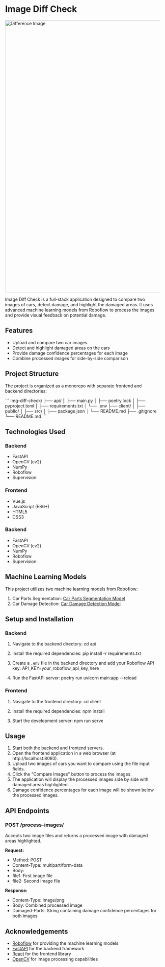 # Image Diff Check

<img width="882" alt="Difference Image" src="https://github.com/user-attachments/assets/2b4dc013-2201-467d-8246-eefa7365c227" />

Image Diff Check is a full-stack application designed to compare two images of cars, detect damage, and highlight the damaged areas. It uses advanced machine learning models from Roboflow to process the images and provide visual feedback on potential damage.

## Features

- Upload and compare two car images
- Detect and highlight damaged areas on the cars
- Provide damage confidence percentages for each image
- Combine processed images for side-by-side comparison

## Project Structure

The project is organized as a monorepo with separate frontend and backend directories:

\`\`\`
img-diff-check/
├── api/
│   ├── main.py
│   ├── poetry.lock
│   ├── pyproject.toml
│   ├── requirements.txt
│   └── .env
├── client/
│   ├── public/
│   ├── src/
│   ├── package.json
│   └── README.md
├── .gitignore
└── README.md
\`\`\`

## Technologies Used

### Backend
- FastAPI
- OpenCV (cv2)
- NumPy
- Roboflow
- Supervision

### Frontend
- Vue.js
- JavaScript (ES6+)
- HTML5
- CSS3

### Backend
- FastAPI
- OpenCV (cv2)
- NumPy
- Roboflow
- Supervision

## Machine Learning Models

This project utilizes two machine learning models from Roboflow:

1. Car Parts Segmentation: [Car Parts Segmentation Model](https://universe.roboflow.com/segmentation-9q8ob/car-parts-llqro)
2. Car Damage Detection: [Car Damage Detection Model](https://universe.roboflow.com/roboflow-universe-projects/car-damage-detection-ha5mm)

## Setup and Installation

### Backend

1. Navigate to the backend directory:
cd api

2. Install the required dependencies:
pip install -r requirements.txt

3. Create a `.env` file in the backend directory and add your Roboflow API key:
API_KEY=your_roboflow_api_key_here

4. Run the FastAPI server:
poetry run uvicorn main:app --reload


### Frontend

1. Navigate to the frontend directory:
cd client

2. Install the required dependencies:
npm install

3. Start the development server:
npm run serve

## Usage

1. Start both the backend and frontend servers.
2. Open the frontend application in a web browser (at http://localhost:8080).
3. Upload two images of cars you want to compare using the file input fields.
4. Click the "Compare Images" button to process the images.
5. The application will display the processed images side by side with damaged areas highlighted.
6. Damage confidence percentages for each image will be shown below the processed images.

## API Endpoints

### POST /process-images/

Accepts two image files and returns a processed image with damaged areas highlighted.

**Request:**
- Method: POST
- Content-Type: multipart/form-data
- Body:
- file1: First image file
- file2: Second image file

**Response:**
- Content-Type: image/png
- Body: Combined processed image
- Damaged-Parts: String containing damage confidence percentages for both images

## Acknowledgements

- [Roboflow](https://roboflow.com/) for providing the machine learning models
- [FastAPI](https://fastapi.tiangolo.com/) for the backend framework
- [React](https://reactjs.org/) for the frontend library
- [OpenCV](https://opencv.org/) for image processing capabilities
